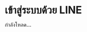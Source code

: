 <!DOCTYPE html>
<html lang="th">
<head>
  <meta charset="UTF-8" />
  <title>ล็อกอินผ่าน LINE</title>
  <script src="https://static.line-scdn.net/liff/edge/2/sdk.js"></script>
  <style>
    @import url('https://fonts.googleapis.com/css2?family=Kanit:wght@500&display=swap');
    
    body {
      font-family: 'Kanit', sans-serif;
      background-color: #fef6f9;
      color: #5a2a4a;
      display: flex;
      flex-direction: column;
      justify-content: center;
      align-items: center;
      height: 100vh;
      margin: 0;
      text-align: center;
    }

    h1 {
      font-size: 2rem;
      margin-bottom: 1rem;
    }

    #status {
      margin-bottom: 2rem;
      font-size: 1.1rem;
    }

    button.pastel-btn {
      background-color: #ffd6e8;
      border: 2px solid #ffa6c9;
      border-radius: 15px;
      color: #5a2a4a;
      font-size: 18px;
      font-weight: 600;
      padding: 14px 40px;
      cursor: pointer;
      box-shadow: 0 4px 8px rgba(255, 182, 193, 0.3);
      transition: 0.3s;
    }

    button.pastel-btn:hover {
      background-color: #ffb6cc;
      border-color: #ff7fa3;
    }
  </style>
</head>
<body>
  <h1>เข้าสู่ระบบด้วย LINE</h1>
  <div id="status">กำลังโหลด...</div>
  <button id="btnLogin" class="pastel-btn" style="display: none;">เข้าสู่ระบบ 🦋</button>

  <script>
    const liffId = "2007693716-B7D4wZow"; // ← ใส่ LIFF ID ที่ได้จาก LINE Developer
    const scriptURL = "https://script.google.com/macros/s/AKfycbyZ3IAnQopiFCwWNqQcHeExB6WP9x9zmTjPlPlm0YkT6Bjg81k2-0wzCbdiH5ZwjUJM/exec"; // ← ใส่ URL ที่ได้จากการ Deploy Google Apps Script
    const redirectURL = "https://mchlink.my.canva.site/notepreg"; // ← เปลี่ยนเป็น URL ที่ต้องการ redirect

    async function main() {
      await liff.init({ liffId });

      if (!liff.isLoggedIn()) {
        document.getElementById("status").innerText = "กรุณาล็อกอินผ่าน LINE";
        document.getElementById("btnLogin").style.display = "inline-block";
        document.getElementById("btnLogin").onclick = () => liff.login();
      } else {
        const profile = await liff.getProfile();
        const userId = profile.userId;

        document.getElementById("status").innerText = `ยินดีต้อนรับ!`;

        // ส่ง userId ไปยัง Apps Script
        fetch(scriptURL, {
          method: "POST",
          headers: {
            "Content-Type": "application/json",
          },
          body: JSON.stringify({ userId: userId }),
        })
        .then((res) => res.json())
        .then((data) => {
          if (data.status === "success") {
            window.location.href = redirectURL;
          } else {
            alert("เกิดข้อผิดพลาด: " + data.message);
          }
        })
        .catch((err) => {
          alert("ไม่สามารถส่งข้อมูลได้");
          console.error(err);
        });
      }
    }

    main();
  </script>
</body>
</html>
